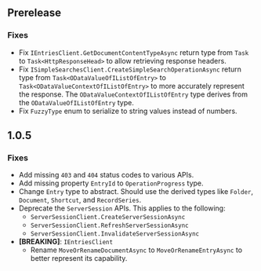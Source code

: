 ## Prerelease

### Fixes
- Fix `IEntriesClient.GetDocumentContentTypeAsync` return type from `Task` to `Task<HttpResponseHead>` to allow retrieving response headers.
- Fix `ISimpleSearchesClient.CreateSimpleSearchOperationAsync` return type from `Task<ODataValueOfIListOfEntry>` to `Task<ODataValueContextOfIListOfEntry>` to more accurately represent the response. The `ODataValueContextOfIListOfEntry` type derives from the `ODataValueOfIListOfEntry` type.
- Fix `FuzzyType` enum to serialize to string values instead of numbers.

## 1.0.5

### Fixes
- Add missing `403` and `404` status codes to various APIs.
- Add missing property `EntryId` to `OperationProgress` type.
- Change `Entry` type to abstract. Should use the derived types like `Folder`, `Document`, `Shortcut`, and `RecordSeries`.
- Deprecate the `ServerSession` APIs. This applies to the following:
  - `ServerSessionClient.CreateServerSessionAsync`
  - `ServerSessionClient.RefreshServerSessionAsync`
  - `ServerSessionClient.InvalidateServerSessionAsync`
- **[BREAKING]**: `IEntriesClient`
  - Rename `MoveOrRenameDocumentAsync` to `MoveOrRenameEntryAsync` to better represent its capability.

